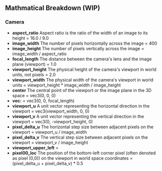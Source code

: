 ## Mathmatical Breakdown (WIP)

### Camera
- **aspect_ratio** Aspect ratio is the ratio of the width of an image to its height
= 16.0 / 9.0
- **image_width** The number of pixels horizontally across the image
= 400
- **image_height** The number of pixels vertically across the image
= image_width / aspect_ratio
- **focal_length** The distance between the camera's lens and the image plane (viewport)
= 1.0
- **viewport_height** The physical height of the camera's viewport in world units, not pixels
= 2.0
- **viewport_width** The physical width of the camera's viewport in world units
= viewport_height * image_width / image_height
- **center** The central point of the viewport or the image plane in the 3D space
= vec3(0, 0, 0)
- **vec:**
= vec3(0, 0, focal_length)
- **viewport_u** A unit vector representing the horizontal direction in the viewport
= vec3(viewport_width, 0, 0)
- **viewport_v** A unit vector representing the vertical direction in the viewport
= vec3(0, -viewport_height, 0)
- **pixel_delta_u** The horizontal step size between adjacent pixels on the viewport
= viewport_u / image_width
- **pixel_delta_v** The vertical step size between adjacent pixels on the viewport
= viewport_v / image_height
- **viewport_upper_left**
= 
- **pixel00_loc** The position of the bottom-left corner pixel (often denoted as pixel (0,0)) on the viewport in world space coordinates
= (pixel_delta_u + pixel_delta_v) * 0.5
